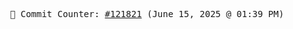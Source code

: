 <p align="center">
    <samp>
        📮 Commit Counter: <a href="https://github.com/Javascript-void0/Javascript-void0/commits/main">#121821</a> (June 15, 2025 @ 01:39 PM)
    </samp>
</p>